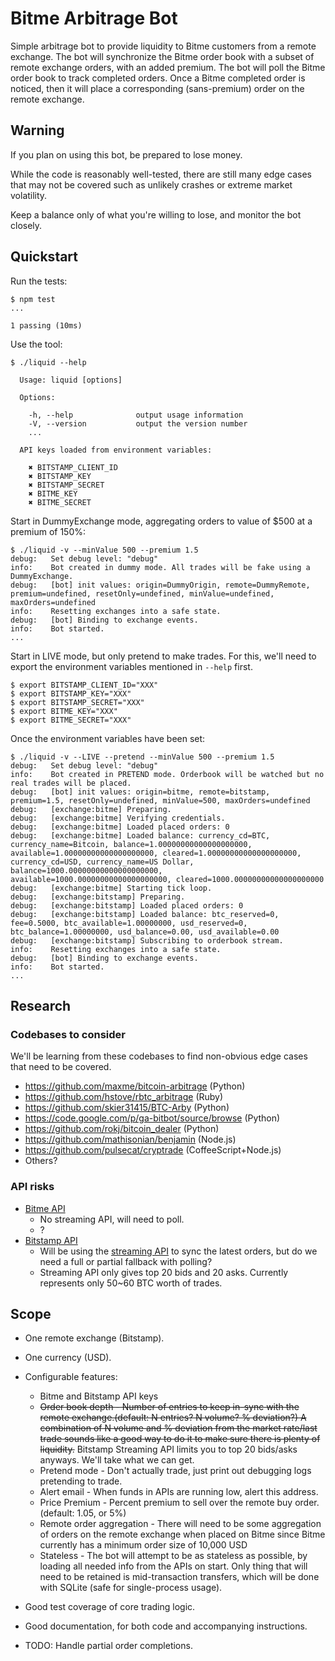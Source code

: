 # Bitme Arbitrage Bot

Simple arbitrage bot to provide liquidity to Bitme customers from a remote
exchange. The bot will synchronize the Bitme order book with a subset of remote
exchange orders, with an added premium. The bot will poll the Bitme order book
to track completed orders. Once a Bitme completed order is noticed, then it will
place a corresponding (sans-premium) order on the remote exchange.


## Warning

If you plan on using this bot, be prepared to lose money.

While the code is reasonably well-tested, there are still many edge cases that
may not be covered such as unlikely crashes or extreme market volatility.

Keep a balance only of what you're willing to lose, and monitor the bot closely.


## Quickstart

Run the tests:

```
$ npm test
...

1 passing (10ms)
```


Use the tool:

```
$ ./liquid --help

  Usage: liquid [options]

  Options:

    -h, --help              output usage information
    -V, --version           output the version number
    ...

  API keys loaded from environment variables:

    ✖ BITSTAMP_CLIENT_ID
    ✖ BITSTAMP_KEY
    ✖ BITSTAMP_SECRET
    ✖ BITME_KEY
    ✖ BITME_SECRET
```


Start in DummyExchange mode, aggregating orders to value of $500 at a premium of
150%:

```
$ ./liquid -v --minValue 500 --premium 1.5
debug:   Set debug level: "debug"
info:    Bot created in dummy mode. All trades will be fake using a DummyExchange.
debug:   [bot] init values: origin=DummyOrigin, remote=DummyRemote, premium=undefined, resetOnly=undefined, minValue=undefined, maxOrders=undefined
info:    Resetting exchanges into a safe state.
debug:   [bot] Binding to exchange events.
info:    Bot started.
...
```

Start in LIVE mode, but only pretend to make trades. For this, we'll need to
export the environment variables mentioned in `--help` first.

```
$ export BITSTAMP_CLIENT_ID="XXX"
$ export BITSTAMP_KEY="XXX"
$ export BITSTAMP_SECRET="XXX"
$ export BITME_KEY="XXX"
$ export BITME_SECRET="XXX"
```

Once the environment variables have been set:

```
$ ./liquid -v --LIVE --pretend --minValue 500 --premium 1.5
debug:   Set debug level: "debug"
info:    Bot created in PRETEND mode. Orderbook will be watched but no real trades will be placed.
debug:   [bot] init values: origin=bitme, remote=bitstamp, premium=1.5, resetOnly=undefined, minValue=500, maxOrders=undefined
debug:   [exchange:bitme] Preparing.
debug:   [exchange:bitme] Verifying credentials.
debug:   [exchange:bitme] Loaded placed orders: 0
debug:   [exchange:bitme] Loaded balance: currency_cd=BTC, currency_name=Bitcoin, balance=1.00000000000000000000, available=1.00000000000000000000, cleared=1.00000000000000000000, currency_cd=USD, currency_name=US Dollar, balance=1000.00000000000000000000, available=1000.00000000000000000000, cleared=1000.00000000000000000000
debug:   [exchange:bitme] Starting tick loop.
debug:   [exchange:bitstamp] Preparing.
debug:   [exchange:bitstamp] Loaded placed orders: 0
debug:   [exchange:bitstamp] Loaded balance: btc_reserved=0, fee=0.5000, btc_available=1.00000000, usd_reserved=0, btc_balance=1.00000000, usd_balance=0.00, usd_available=0.00
debug:   [exchange:bitstamp] Subscribing to orderbook stream.
info:    Resetting exchanges into a safe state.
debug:   [bot] Binding to exchange events.
info:    Bot started.
...
```


## Research

### Codebases to consider

We'll be learning from these codebases to find non-obvious edge cases that need to be covered.
* https://github.com/maxme/bitcoin-arbitrage (Python)
* https://github.com/hstove/rbtc_arbitrage (Ruby)
* https://github.com/skier31415/BTC-Arby (Python)
* https://code.google.com/p/ga-bitbot/source/browse (Python)
* https://github.com/rokj/bitcoin_dealer (Python)
* https://github.com/mathisonian/benjamin (Node.js)
* https://github.com/pulsecat/cryptrade (CoffeeScript+Node.js)
* Others?


### API risks

* [Bitme API](https://bitme.github.io/)
  * No streaming API, will need to poll.
  * ?
* [Bitstamp API](https://www.bitstamp.net/api/) 
  * Will be using the [streaming API](https://www.bitstamp.net/websocket/) to sync the latest orders, but do we need a full or partial fallback with polling?
  * Streaming API only gives top 20 bids and 20 asks. Currently represents only
    50~60 BTC worth of trades.


## Scope

* One remote exchange (Bitstamp).
* One currency (USD).
* Configurable features:
  * Bitme and Bitstamp API keys
  * ~~Order book depth - Number of entries to keep in-sync with the remote
    exchange.(default: N entries? N volume? % deviation?) A combination of N
    volume and % deviation from the market rate/last trade sounds like a good
    way to do it to make sure there is plenty of liquidity.~~
    Bitstamp Streaming API limits you to top 20 bids/asks anyways. We'll take
    what we can get.
  * Pretend mode - Don't actually trade, just print out debugging logs pretending to trade.
  * Alert email - When funds in APIs are running low, alert this address.
  * Price Premium - Percent premium to sell over the remote buy order. (default: 1.05, or 5%)
  * Remote order aggregation - There will need to be some aggregation of orders on the remote exchange when placed on Bitme since Bitme currently has a minimum order size of 10,000 USD
  * Stateless -
    The bot will attempt to be as stateless as possible, by loading all needed
    info from the APIs on start. Only thing that will need to be retained is
    mid-transaction transfers, which will be done with SQLite (safe for
    single-process usage).

* Good test coverage of core trading logic.
* Good documentation, for both code and accompanying instructions.

* TODO: Handle partial order completions.
